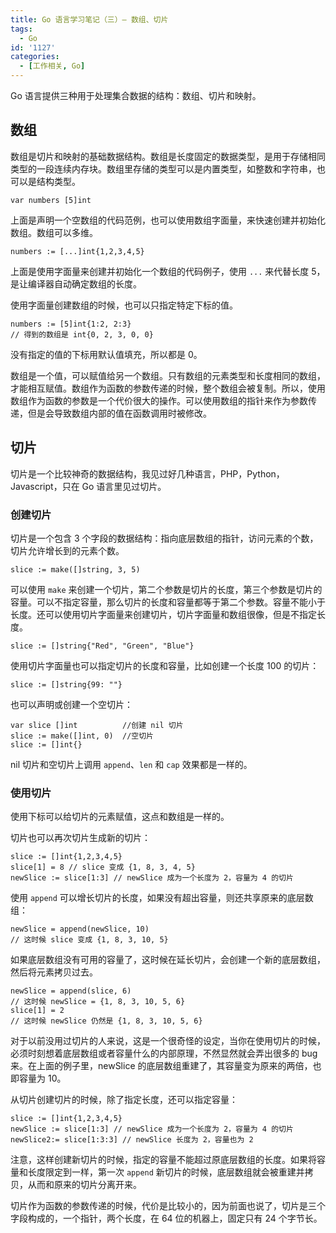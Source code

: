 ```yaml
---
title: Go 语言学习笔记（三）— 数组、切片
tags:
  - Go
id: '1127'
categories:
  - [工作相关, Go]
---
```


Go 语言提供三种用于处理集合数据的结构：数组、切片和映射。

## 数组

数组是切片和映射的基础数据结构。数组是长度固定的数据类型，是用于存储相同类型的一段连续内存块。数组里存储的类型可以是内置类型，如整数和字符串，也可以是结构类型。

```golang
var numbers [5]int
```

上面是声明一个空数组的代码范例，也可以使用数组字面量，来快速创建并初始化数组。数组可以多维。

```golang
numbers := [...]int{1,2,3,4,5}
```

上面是使用字面量来创建并初始化一个数组的代码例子，使用 `...` 来代替长度 5，是让编译器自动确定数组的长度。

使用字面量创建数组的时候，也可以只指定特定下标的值。

```golang
numbers := [5]int{1:2, 2:3}
// 得到的数组是 int{0, 2, 3, 0, 0}
```

没有指定的值的下标用默认值填充，所以都是 0。

数组是一个值，可以赋值给另一个数组。只有数组的元素类型和长度相同的数组，才能相互赋值。数组作为函数的参数传递的时候，整个数组会被复制。所以，使用数组作为函数的参数是一个代价很大的操作。可以使用数组的指针来作为参数传递，但是会导致数组内部的值在函数调用时被修改。

## 切片

切片是一个比较神奇的数据结构，我见过好几种语言，PHP，Python，Javascript，只在 Go 语言里见过切片。

### 创建切片

切片是一个包含 3 个字段的数据结构：指向底层数组的指针，访问元素的个数，切片允许增长到的元素个数。

```golang
slice := make([]string, 3, 5)
```

可以使用 `make` 来创建一个切片，第二个参数是切片的长度，第三个参数是切片的容量。可以不指定容量，那么切片的长度和容量都等于第二个参数。容量不能小于长度。还可以使用切片字面量来创建切片，切片字面量和数组很像，但是不指定长度。

```golang
slice := []string{"Red", "Green", "Blue"}
```

使用切片字面量也可以指定切片的长度和容量，比如创建一个长度 100 的切片：

```golang
slice := []string{99: ""}
```

也可以声明或创建一个空切片：

```golang
var slice []int          //创建 nil 切片
slice := make([]int, 0)  //空切片
slice := []int{}
```

nil 切片和空切片上调用 `append`、`len` 和 `cap` 效果都是一样的。

### 使用切片

使用下标可以给切片的元素赋值，这点和数组是一样的。

切片也可以再次切片生成新的切片：

```golang
slice := []int{1,2,3,4,5}
slice[1] = 8 // slice 变成 {1, 8, 3, 4, 5}
newSlice := slice[1:3] // newSlice 成为一个长度为 2，容量为 4 的切片
```

使用 `append` 可以增长切片的长度，如果没有超出容量，则还共享原来的底层数组：

```golang
newSlice = append(newSlice, 10)
// 这时候 slice 变成 {1, 8, 3, 10, 5}
```

如果底层数组没有可用的容量了，这时候在延长切片，会创建一个新的底层数组，然后将元素拷贝过去。

```golang
newSlice = append(slice, 6)
// 这时候 newSlice = {1, 8, 3, 10, 5, 6}
slice[1] = 2
// 这时候 newSlice 仍然是 {1, 8, 3, 10, 5, 6}
```

对于以前没用过切片的人来说，这是一个很奇怪的设定，当你在使用切片的时候，必须时刻想着底层数组或者容量什么的内部原理，不然显然就会弄出很多的 bug 来。在上面的例子里，newSlice 的底层数组重建了，其容量变为原来的两倍，也即容量为 10。

从切片创建切片的时候，除了指定长度，还可以指定容量：

```golang
slice := []int{1,2,3,4,5}
newSlice := slice[1:3] // newSlice 成为一个长度为 2，容量为 4 的切片
newSlice2:= slice[1:3:3] // newSlice 长度为 2，容量也为 2
```

注意，这样创建新切片的时候，指定的容量不能超过原底层数组的长度。如果将容量和长度限定到一样，第一次 `append` 新切片的时候，底层数组就会被重建并拷贝，从而和原来的切片分离开来。

切片作为函数的参数传递的时候，代价是比较小的，因为前面也说了，切片是三个字段构成的，一个指针，两个长度，在 64 位的机器上，固定只有 24 个字节长。